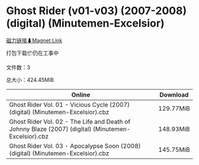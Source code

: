 # Ghost Rider (v01-v03) (2007-2008) (digital) (Minutemen-Excelsior)

[磁力链接⬇Magnet Link](magnet:?xt=urn:btih:9393b2642c32de19ac8c23996769787b877d30bf&dn=Ghost%20Rider%20%28v01-v03%29%20%282007-2008%29%20%28digital%29%20%28Minutemen-Excelsior%29)

打包下载📦仍在工事中

文件数：3

总大小：424.45MiB

Online | Download
--- | ---
Ghost Rider Vol. 01 - Vicious Cycle (2007) (digital) (Minutemen-Excelsior).cbz | 129.77MiB
Ghost Rider Vol. 02 - The Life and Death of Johnny Blaze (2007) (digital) (Minutemen-Excelsior).cbz | 148.93MiB
Ghost Rider Vol. 03 - Apocalypse Soon (2008) (digital) (Minutemen-Excelsior).cbz | 145.75MiB